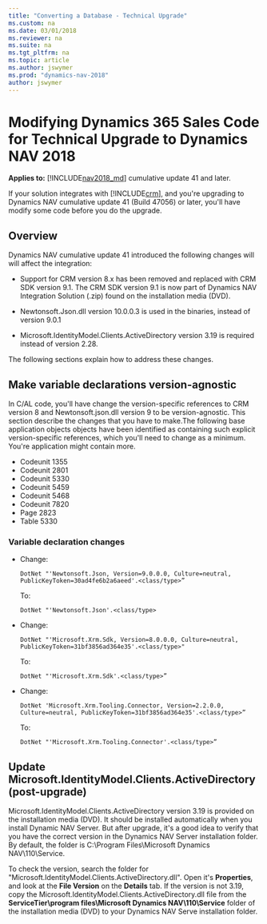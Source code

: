 ```yaml
---
title: "Converting a Database - Technical Upgrade"
ms.custom: na
ms.date: 03/01/2018
ms.reviewer: na
ms.suite: na
ms.tgt_pltfrm: na
ms.topic: article
ms.author: jswymer
ms.prod: "dynamics-nav-2018"
author: jswymer
---
```

# Modifying Dynamics 365 Sales Code for Technical Upgrade to Dynamics NAV 2018

**Applies to:** [!INCLUDE[nav2018_md](includes/nav2018_md.md)] cumulative update 41 and later.

If your solution integrates with [!INCLUDE[crm](includes/crm_md.md)], and you're upgrading to Dynamics NAV cumulative update 41 (Build 47056) or later, you'll have modify some code before you do the upgrade.

## Overview

Dynamics NAV cumulative update 41 introduced the following changes will will affect the integration:

- Support for CRM version 8.x has been removed and replaced with CRM SDK version 9.1. The CRM SDK version 9.1 is now part of Dynamics NAV Integration Solution (.zip) found on the installation media (DVD).

- Newtonsoft.Json.dll version 10.0.0.3 is used in the binaries, instead of version 9.0.1 

- Microsoft.IdentityModel.Clients.ActiveDirectory version 3.19 is required instead of version 2.28.

The following sections explain how to address these changes. 

## Make variable declarations version-agnostic

In C/AL code, you'll have change the version-specific references to CRM version 8 and Newtonsoft.json.dll version 9 to be version-agnostic. This section describe the changes that you have to make.The following base application objects objects have been identified as containing such explicit version-specific references, which you'll need to change as a minimum. You're application might contain more.

- Codeunit 1355
- Codeunit 2801
- Codeunit 5330
- Codeunit 5459
- Codeunit 5468
- Codeunit 7820
- Page 2823 
- Table 5330

### Variable declaration changes

- Change:

  ```
  DotNet "'Newtonsoft.Json, Version=9.0.0.0, Culture=neutral, PublicKeyToken=30ad4fe6b2a6aeed'.<class/type>” 
  ```

  To:

  ```
  DotNet "'Newtonsoft.Json'.<class/type> 
  ```

- Change:

  ```
  DotNet "'Microsoft.Xrm.Sdk, Version=8.0.0.0, Culture=neutral, PublicKeyToken=31bf3856ad364e35'.<class/type>"  
  ```

  To:

  ```
  DotNet "'Microsoft.Xrm.Sdk'.<class/type>” 
  ```

- Change:

  ```
  DotNet 'Microsoft.Xrm.Tooling.Connector, Version=2.2.0.0, Culture=neutral, PublicKeyToken=31bf3856ad364e35'.<class/type>” 
  ```

  To:

  ``` 
  DotNet "'Microsoft.Xrm.Tooling.Connector'.<class/type>” 
  ```

## Update Microsoft.IdentityModel.Clients.ActiveDirectory (post-upgrade)

Microsoft.IdentityModel.Clients.ActiveDirectory version 3.19 is provided on the installation media (DVD). It should be installed automatically when you install Dynamic NAV Server. But after upgrade, it's a good idea to verify that you have the correct version in the Dynamics NAV Server installation folder. By default, the folder is C:\Program Files\Microsoft Dynamics NAV\110\Service.

To check the version, search the folder for "Microsoft.IdentityModel.Clients.ActiveDirectory.dll". Open it's **Properties**, and look at the **File Version** on the **Details** tab. If the version is not 3.19, copy the Microsoft.IdentityModel.Clients.ActiveDirectory.dll file from the **ServiceTier\program files\Microsoft Dynamics NAV\110\Service** folder of the installation media (DVD) to your Dynamics NAV Serve installation folder.

